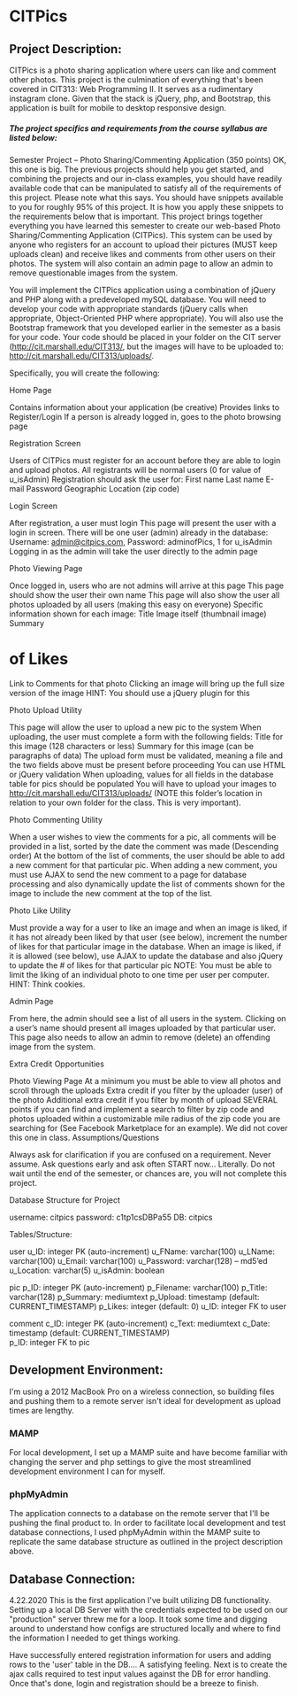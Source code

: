 # CITPics


## Project Description:
CITPics is a photo sharing application where users can like and comment other photos. This project is the culmination of everything that's been covered in CIT313: Web Programming II. It serves as a rudimentary instagram clone. Given that the stack is jQuery, php, and Bootstrap, this application is built for mobile to desktop responsive design. 

##### The project specifics and requirements from the course syllabus are listed below:
Semester Project – Photo Sharing/Commenting Application (350 points)
OK, this one is big.  The previous projects should help you get started, and combining the projects and our in-class examples, you should have readily available code that can be manipulated to satisfy all of the requirements of this project.  Please note what this says.  You should have snippets available to you for roughly 95% of this project.  It is how you apply these snippets to the requirements below that is important.  This project brings together everything you have learned this semester to create our web-based Photo Sharing/Commenting Application (CITPics). This system can be used by anyone who registers for an account to upload their pictures (MUST keep uploads clean) and receive likes and comments from other users on their photos. The system will also contain an admin page to allow an admin to remove questionable images from the system.

 

You will implement the CITPics application using a combination of jQuery and PHP along with a predeveloped mySQL database.  You will need to develop your code with appropriate standards (jQuery calls when appropriate, Object-Oriented PHP where appropriate).  You will also use the Bootstrap framework that you developed earlier in the semester as a basis for your code.  Your code should be placed in your folder on the CIT server (http://cit.marshall.edu/CIT313/<yourusername>, but the images will have to be uploaded to: http://cit.marshall.edu/CIT313/uploads/.

 

Specifically, you will create the following:

 

Home Page

Contains information about your application (be creative)
Provides links to Register/Login
If a person is already logged in, goes to the photo browsing page

Registration Screen

Users of CITPics must register for an account before they are able to login and upload photos.
All registrants will be normal users (0 for value of u_isAdmin)
Registration should ask the user for:
First name
Last name
E-mail
Password
Geographic Location (zip code)

Login Screen

After registration, a user must login
This page will present the user with a login in screen.
There will be one user (admin) already in the database:
Username: admin@citpics.com, Password: adminofPics, 1 for u_isAdmin
Logging in as the admin will take the user directly to the admin page

Photo Viewing Page

Once logged in, users who are not admins will arrive at this page
This page should show the user their own name
This page will also show the user all photos uploaded by all users (making this easy on everyone)
Specific information shown for each image:
Title
Image itself (thumbnail image)
Summary
# of Likes
Link to Comments for that photo
Clicking an image will bring up the full size version of the image
HINT: You should use a jQuery plugin for this

Photo Upload Utility

This page will allow the user to upload a new pic to the system
When uploading, the user must complete a form with the following fields:
Title for this image (128 characters or less)
Summary for this image (can be paragraphs of data)
The upload form must be validated, meaning a file and the two fields above must be present before proceeding
You can use HTML or jQuery validation
When uploading, values for all fields in the database table for pics should be populated
You will have to upload your images to http://cit.marshall.edu/CIT313/uploads/ (NOTE this folder’s location in relation to your own folder for the class.  This is very important).
 

Photo Commenting Utility

When a user wishes to view the comments for a pic, all comments will be provided in a list, sorted by the date the comment was made (Descending order)
At the bottom of the list of comments, the user should be able to add a new comment for that particular pic.
When adding a new comment, you must use AJAX to send the new comment to a page for database processing and also dynamically update the list of comments shown for the image to include the new comment at the top of the list.

Photo Like Utility

Must provide a way for a user to like an image and when an image is liked, if it has not already been liked by that user (see below), increment the number of likes for that particular image in the database.
When an image is liked, if it is allowed (see below), use AJAX to update the database and also jQuery to update the # of likes for that particular pic
NOTE:  You must be able to limit the liking of an individual photo to one time per user per computer.  HINT:  Think cookies.

Admin Page

From here, the admin should see a list of all users in the system. 
Clicking on a user’s name should present all images uploaded by that particular user.
This page also needs to allow an admin to remove (delete) an offending image from the system.

Extra Credit Opportunities

Photo Viewing Page
At a minimum you must be able to view all photos and scroll through the uploads
Extra credit if you filter by the uploader (user) of the photo
Additional extra credit if you filter by month of upload
SEVERAL points if you can find and implement a search to filter by zip code and photos uploaded within a customizable mile radius of the zip code you are searching for (See Facebook Marketplace for an example).  We did not cover this one in class.
Assumptions/Questions

Always ask for clarification if you are confused on a requirement.  Never assume.
Ask questions early and ask often
START now… Literally. Do not wait until the end of the semester, or chances are, you will not complete this project.
 

Database Structure for Project


username:       citpics
password:       c1tp1csDBPa55
DB:                  citpics

Tables/Structure:

user
            u_ID: integer                                                                                       PK (auto-increment)
            u_FName: varchar(100)
            u_LName: varchar(100)
            u_Email: varchar(100)
            u_Password: varchar(128) – md5’ed
            u_Location: varchar(5)
            u_isAdmin: boolean
           

pic
            p_ID: integer                                                                                       PK (auto-increment)
            p_Filename: varchar(100)
            p_Title: varchar(128)
            p_Summary: mediumtext
            p_Upload: timestamp             (default: CURRENT_TIMESTAMP)
            p_Likes: integer                      (default: 0)
            u_ID: integer                                                                                       FK to user

 

comment
            c_ID: integer                                                                                       PK (auto-increment)
            c_Text: mediumtext
            c_Date: timestamp                 (default: CURRENT_TIMESTAMP)      
            p_ID: integer                                                                                       FK to pic

## Development Environment:

I'm using a 2012 MacBook Pro on a wireless connection, so building files and pushing them to a remote server isn't ideal for development as upload times are lengthy.

### MAMP

For local development, I set up a MAMP suite and have become familiar with changing the server and php settings to give the most streamlined development environment I can for myself.

### phpMyAdmin

The application connects to a database on the remote server that I'll be pushing the final product to. In order to facilitate local development and test database connections, I used phpMyAdmin within the MAMP suite to replicate the same database structure as outlined in the project description above. 

## Database Connection:
4.22.2020
This is the first application I've built utilizing DB functionality. Setting up a local DB Server with the credentials expected to be used on our "production" server threw me for a loop. It took some time and digging around to understand how configs are structured locally and where to find the information I needed to get things working. 

Have successfully entered registration information for users and adding rows to the 'user' table in the DB.... A satisfying feeling. Next is to create the ajax calls required to test input values against the DB for error handling. Once that's done, login and registration should be a breeze to finish. 

